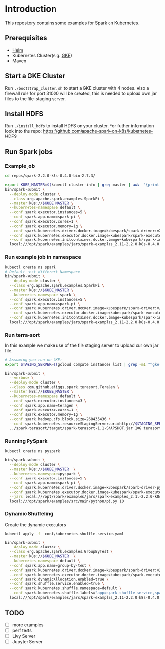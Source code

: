 # Introduction

This repository contains some examples for Spark on Kubernetes.

## Prerequisites

- [Helm](https://github.com/kubernetes/helm)
- Kubernetes Cluster(e.g. [GKE](https://cloud.google.com/container-engine))
- Maven

## Start a GKE Cluster

Run `./bootstrap_cluster.sh` to start a GKE cluster with 4 nodes. Also a firewall rule for port 31000 will be created, this is needed to upload own jar files to the file-staging server.

## Install HDFS

Run `./install_hdfs` to install HDFS on your cluster. For futher information look into the repo: https://github.com/apache-spark-on-k8s/kubernetes-HDFS

## Run Spark jobs

### Example job

```bash
cd repos/spark-2.2.0-k8s-0.4.0-bin-2.7.3/

export KUBE_MASTER=$(kubectl cluster-info | grep master | awk  '{print $6}' | tr -cd "[:print:]\n" | sed 's/\[0;33m//g;s/\[0m//g')
bin/spark-submit \
  --deploy-mode cluster \
  --class org.apache.spark.examples.SparkPi \
  --master k8s://$KUBE_MASTER \
  --kubernetes-namespace default \
  --conf spark.executor.instances=5 \
  --conf spark.app.name=spark-pi \
  --conf spark.executor.cores=1 \
  --conf spark.executor.memory=1g \
  --conf spark.kubernetes.driver.docker.image=kubespark/spark-driver:v2.2.0-kubernetes-0.4.0 \
  --conf spark.kubernetes.executor.docker.image=kubespark/spark-executor:v2.2.0-kubernetes-0.4.0 \
  --conf spark.kubernetes.initcontainer.docker.image=kubespark/spark-init:v2.2.0-kubernetes-0.4.0 \
  local:///opt/spark/examples/jars/spark-examples_2.11-2.2.0-k8s-0.4.0.jar
```

### Run example job in namespace

```bash
kubectl create ns spark
# Default test different Namespace
bin/spark-submit \
  --deploy-mode cluster \
  --class org.apache.spark.examples.SparkPi \
  --master k8s://$KUBE_MASTER \
  --kubernetes-namespace spark \
  --conf spark.executor.instances=5 \
  --conf spark.app.name=spark-pi \
  --conf spark.kubernetes.driver.docker.image=kubespark/spark-driver:v2.2.0-kubernetes-0.4.0 \
  --conf spark.kubernetes.executor.docker.image=kubespark/spark-executor:v2.2.0-kubernetes-0.4.0 \
  --conf spark.kubernetes.initcontainer.docker.image=kubespark/spark-init:v2.2.0-kubernetes-0.4.0 \
  local:///opt/spark/examples/jars/spark-examples_2.11-2.2.0-k8s-0.4.0.jar
```

### Run terra-sort

In this example we make use of the file staging server to upload our own jar file.

```bash
# Assuming you run on GKE:
export STAGING_SERVER=$(gcloud compute instances list | grep -m1 "^gke-big-data-demo" | awk '{print $5}')

bin/spark-submit \
  --verbose \
  --deploy-mode cluster \
  --class com.github.ehiggs.spark.terasort.TeraGen \
  --master k8s://$KUBE_MASTER \
  --kubernetes-namespace default \
  --conf spark.executor.instances=3 \
  --conf spark.app.name=teragen \
  --conf spark.executor.cores=1 \
  --conf spark.executor.memory=1g \
  --conf spark.hadoop.dfs.block.size=268435436 \
  --conf spark.kubernetes.resourceStagingServer.uri=http://$STAGING_SERVER:31000 \
  ../spark-terasort/target/spark-terasort-1.1-SNAPSHOT.jar 10G terasort-in-10G
```

### Running PySpark

```bash
kubectl create ns pyspark

bin/spark-submit \
  --deploy-mode cluster \
  --master k8s://$KUBE_MASTER  \
  --kubernetes-namespace=pyspark \
  --conf spark.executor.instances=5 \
  --conf spark.app.name=spark-pi \
  --conf spark.kubernetes.driver.docker.image=kubespark/spark-driver-py:v2.2.0-kubernetes-0.4.0 \
  --conf spark.kubernetes.executor.docker.image=kubespark/spark-executor-py:v2.2.0-kubernetes-0.4.0 \
  --jars local:///opt/spark/examples/jars/spark-examples_2.11-2.2.0-k8s-0.4.0.jar \
  local:///opt/spark/examples/src/main/python/pi.py 10
```

### Dynamic Shuffeling

Create the dynamic executors

```bash
kubectl apply -f  conf/kubernetes-shuffle-service.yaml
```

```bash
bin/spark-submit \
  --deploy-mode cluster \
  --class org.apache.spark.examples.GroupByTest \
  --master k8s://$KUBE_MASTER  \
  --kubernetes-namespace default \
  --conf spark.app.name=group-by-test \
  --conf spark.kubernetes.driver.docker.image=kubespark/spark-driver:v2.2.0-kubernetes-0.4.0  \
  --conf spark.kubernetes.executor.docker.image=kubespark/spark-executor:v2.2.0-kubernetes-0.4.0 \
  --conf spark.dynamicAllocation.enabled=true \
  --conf spark.shuffle.service.enabled=true \
  --conf spark.kubernetes.shuffle.namespace=default \
  --conf spark.kubernetes.shuffle.labels="app=spark-shuffle-service,spark-version=2.2.0" \
  local:///opt/spark/examples/jars/spark-examples_2.11-2.2.0-k8s-0.4.0.jar 100 4000000 5
```

## TODO

- [ ] more examples
- [ ] perf tests
- [ ] Livy Server
- [ ] Jupyter Server
